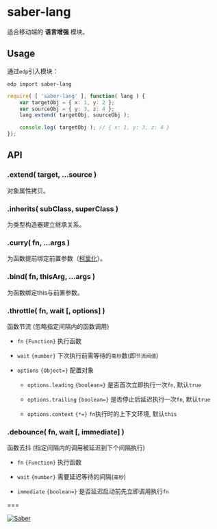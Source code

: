 # saber-lang

适合移动端的 **语言增强** 模块。

## Usage

通过`edp`引入模块：

    edp import saber-lang

```javascript
require( [ 'saber-lang' ], function( lang ) {
    var targetObj = { x: 1, y: 2 };
    var sourceObj = { y: 3, z: 4 };
    lang.extend( targetObj, sourceObj );

    console.log( targetObj ); // { x: 1, y: 3, z: 4 }
});
```

## API

### .extend( target, ...source )

对象属性拷贝。

### .inherits( subClass, superClass )

为类型构造器建立继承关系。

### .curry( fn, ...args )

为函数提前绑定前置参数（[柯里化](http://en.wikipedia.org/wiki/Currying)）。

### .bind( fn, thisArg, ...args )

为函数绑定this与前置参数。

### .throttle( fn, wait [, options] )

函数节流 (忽略指定间隔内的函数调用)

+ `fn` `{Function}` 执行函数

+ `wait` `{number}` 下次执行前需等待的`毫秒`数(即`节流阀值`)

+ `options` `{Object=}` 配置对象

	+ `options.leading` `{boolean=}` 是否首次立即执行一次`fn`, 默认`true`

	+ `options.trailing` `{boolean=}` 是否停止后延迟执行一次`fn`, 默认`true`

	+ `options.context` `{*=}` `fn`执行时的上下文环境, 默认`this`


### .debounce( fn, wait [, immediate] )

函数去抖 (指定间隔内的调用被延迟到下个间隔执行)

+ `fn` `{Function}` 执行函数

+ `wait` `{number}` 需要延迟等待的间隔(`毫秒`)

+ `immediate` `{boolean=}` 是否延迟启动前先立即调用执行`fn`


===

[![Saber](https://f.cloud.github.com/assets/157338/1485433/aeb5c72a-4714-11e3-87ae-7ef8ae66e605.png)](http://ecomfe.github.io/saber/)
